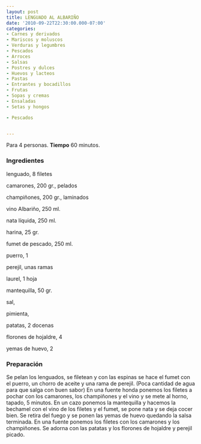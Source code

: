 ```yaml
---
layout: post
title: LENGUADO AL ALBARIÑO
date: '2010-09-22T22:30:00.000-07:00'
categories:
- Carnes y derivados
- Mariscos y moluscos
- Verduras y legumbres
- Pescados
- Arroces
- Salsas
- Postres y dulces
- Huevos y lacteos
- Pastas
- Entrantes y bocadillos
- Frutas
- Sopas y cremas
- Ensaladas
- Setas y hongos

- Pescados


---
```


Para 4 personas.
<b>Tiempo</b> 60 minutos.

<h3>Ingredientes</h3>

lenguado, 8 filetes

camarones, 200 gr., pelados

champiñones, 200 gr., laminados

vino Albariño, 250 ml.

nata líquida, 250 ml.

harina, 25 gr.

fumet de pescado, 250 ml.

puerro, 1

perejil, unas ramas

laurel, 1 hoja

mantequilla, 50 gr.

sal,

pimienta,

patatas, 2 docenas

florones de hojaldre, 4

yemas de huevo, 2

<h3>Preparación</h3>

Se pelan los lenguados, se filetean y con las espinas se hace el fumet con el puerro, un chorro de aceite y una rama de perejil. (Poca cantidad de agua para que salga con buen sabor) En una fuente honda ponemos los filetes a pochar con los camarones, los champiñones y el vino y se mete al horno, tapado, 5 minutos. En un cazo ponemos la mantequilla y hacemos la bechamel con el vino de los filetes y el fumet, se pone nata y se deja cocer bien. Se retira del fuego y se ponen las yemas de huevo quedando la salsa terminada. En una fuente ponemos los filetes con los camarones y los champiñones. Se adorna con las patatas y los florones de hojaldre y perejil picado.

